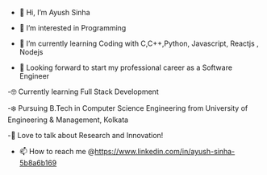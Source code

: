 - 👋 Hi, I’m Ayush Sinha
- 👀 I’m interested in Programming
- 🌱 I’m currently learning Coding with C,C++,Python, Javascript, Reactjs , Nodejs

- 💞️ Looking forward to start my professional career as a Software Engineer

-🤓 Currently learning Full Stack Development

-❄️ Pursuing B.Tech in Computer Science Engineering from University of Engineering & Management, Kolkata

-🚀 Love to talk about Research and Innovation!

- 📫 How to reach me @https://www.linkedin.com/in/ayush-sinha-5b8a6b169

<!---
Ayush150sinha/Ayush150sinha is a ✨ special ✨ repository because its `README.md` (this file) appears on your GitHub profile.
You can click the Preview link to take a look at your changes.
--->
